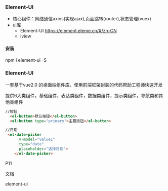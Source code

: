 
### Element-UI
- 核心组件：网络通信axios(实现ajax),页面跳转(router),状态管理(vuex)
- ui库
    - Element-UI https://element.eleme.cn/#/zh-CN
    - iview

#### 安装
npm i element-ui -S

### Element-UI
一套基于vue2.0 的桌面端组件库，使用前端框架封装的代码帮助工程师快速开发

提供6大类组件，基础组件，表达类组件，数据类组件，提示类组件，导航类和其他类组件

```html
//按钮
  <el-button>默认按钮</el-button>
  <el-button type="primary">主要按钮</el-button>

//日期
 <el-date-picker
      v-model="value1"
      type="date"
      placeholder="选择日期">
    </el-date-picker>

```

P11

文档

element-ui







